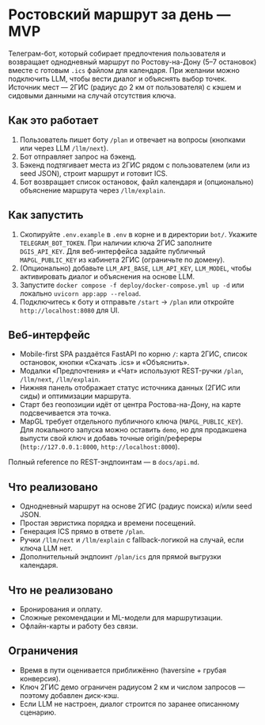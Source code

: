 # Ростовский маршрут за день — MVP

Телеграм-бот, который собирает предпочтения пользователя и возвращает однодневный маршрут по Ростову-на-Дону (5–7 остановок) вместе с готовым `.ics` файлом для календаря. При желании можно подключить LLM, чтобы вести диалог и объяснять выбор точек. Источник мест — 2ГИС (радиус до 2 км от пользователя) с кэшем и сидовыми данными на случай отсутствия ключа.

## Как это работает
1. Пользователь пишет боту `/plan` и отвечает на вопросы (кнопками или через LLM `/llm/next`).
2. Бот отправляет запрос на бэкенд.
3. Бэкенд подтягивает места из 2ГИС рядом с пользователем (или из seed JSON), строит маршрут и готовит ICS.
4. Бот возвращает список остановок, файл календаря и (опционально) объяснение маршрута через `/llm/explain`.

## Как запустить
1. Скопируйте `.env.example` в `.env` в корне и в директории `bot/`. Укажите `TELEGRAM_BOT_TOKEN`. При наличии ключа 2ГИС заполните `DGIS_API_KEY`. Для веб-интерфейса задайте публичный `MAPGL_PUBLIC_KEY` из кабинета 2ГИС (ограничьте по домену).
2. (Опционально) добавьте `LLM_API_BASE`, `LLM_API_KEY`, `LLM_MODEL`, чтобы активировать диалог и объяснения на основе LLM.
3. Запустите `docker compose -f deploy/docker-compose.yml up -d` или локально `uvicorn app:app --reload`.
4. Подключитесь к боту и отправьте `/start` → `/plan` или откройте `http://localhost:8080` для UI.

## Веб-интерфейс
- Mobile-first SPA раздаётся FastAPI по корню `/`: карта 2ГИС, список остановок, кнопки «Скачать .ics» и «Объяснить».
- Модалки «Предпочтения» и «Чат» используют REST-ручки `/plan`, `/llm/next`, `/llm/explain`.
- Нижняя панель отображает статус источника данных (2ГИС или сиды) и оптимизации маршрута.
- Старт без геопозиции идёт от центра Ростова-на-Дону, на карте подсвечивается эта точка.
- MapGL требует отдельного публичного ключа (`MAPGL_PUBLIC_KEY`). Для локального запуска можно оставить `demo`, но для продакшена выпусти свой ключ и добавь точные origin/рефереры (`http://127.0.0.1:8000`, `http://localhost:8000`).

Полный reference по REST-эндпоинтам — в `docs/api.md`.

## Что реализовано
- Однодневный маршрут на основе 2ГИС (радиус поиска) и/или seed JSON.
- Простая эвристика порядка и времени посещений.
- Генерация ICS прямо в ответе `/plan`.
- Ручки `/llm/next` и `/llm/explain` с fallback-логикой на случай, если ключа LLM нет.
- Дополнительный эндпоинт `/plan/ics` для прямой выгрузки календаря.

## Что не реализовано
- Бронирования и оплату.
- Сложные рекомендации и ML-модели для маршрутизации.
- Офлайн-карты и работу без связи.

## Ограничения
- Время в пути оценивается приближённо (haversine + грубая конверсия).
- Ключ 2ГИС демо ограничен радиусом 2 км и числом запросов — поэтому добавлен диск-кэш.
- Если LLM не настроен, диалог строится по заранее описанному сценарию.
